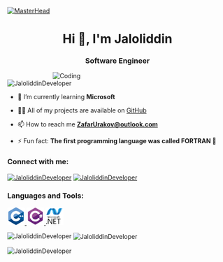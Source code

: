 [![MasterHead](https://developers.giphy.com/branch/master/static/api-512d36c09662682717108a38bbb5c57d.gif)](https://rishavchanda.io)

<h1 align="center">Hi 👋, I'm Jaloliddin</h1>
<h3 align="center">Software Engineer</h3>

<img align="right" alt="Coding" width="400" src="https://cdn.dribbble.com/users/1162077/screenshots/3848914/programmer.gif">

<p align="left"> <img src="https://komarev.com/ghpvc/?username=zafarurakov&label=Profile%20views&color=0e75b6&style=flat" alt="JaloliddinDeveloper" /> </p>


- 🌱 I’m currently learning **Microsoft**

- 👨‍💻 All of my projects are available on [GitHub](https://github.com/JaloliddinDeveloper)

- 📫 How to reach me **ZafarUrakov@outlook.com**

- ⚡ Fun fact: **The first programming language was called FORTRAN 👀**

<h3 align="left">Connect with me:</h3>
<p align="left">
<a href="https://dev.to/JaloliddinDeveloper" target="blank"><img align="center" src="https://raw.githubusercontent.com/rahuldkjain/github-profile-readme-generator/master/src/images/icons/Social/devto.svg" alt="JaloliddinDeveloper" height="30" width="40" /></a>
<a href="https://twitter.com/zafarurakov" target="blank"><img align="center" src="https://raw.githubusercontent.com/rahuldkjain/github-profile-readme-generator/master/src/images/icons/Social/twitter.svg" alt="JaloliddinDeveloper" height="30" width="40" /></a>
</p>

<h3 align="left">Languages and Tools:</h3>
<p align="left"> <a href="https://www.w3schools.com/cpp/" target="_blank" rel="noreferrer"> <img src="https://raw.githubusercontent.com/devicons/devicon/master/icons/cplusplus/cplusplus-original.svg" alt="cplusplus" width="40" height="40"/> </a> <a href="https://www.w3schools.com/cs/" target="_blank" rel="noreferrer"> <img src="https://raw.githubusercontent.com/devicons/devicon/master/icons/csharp/csharp-original.svg" alt="csharp" width="40" height="40"/> </a> <a href="https://dotnet.microsoft.com/" target="_blank" rel="noreferrer"> <img src="https://raw.githubusercontent.com/devicons/devicon/master/icons/dot-net/dot-net-original-wordmark.svg" alt="dotnet" width="40" height="40"/> </a> </p>

<p><img align="left" src="https://github-readme-stats.vercel.app/api/top-langs?username=JaloliddinDeveloper&show_icons=true&locale=en&layout=compact" alt="JaloliddinDeveloper" /></p>

<p>&nbsp;<img align="center" src="https://github-readme-stats.vercel.app/api?username=JaloliddinDeveloper&show_icons=true&locale=en" alt="JaloliddinDeveloper" /></p>

<p><img align="center" src="https://github-readme-streak-stats.herokuapp.com/?user=JaloliddinDeveloper&" alt="JaloliddinDeveloper" /></p>
